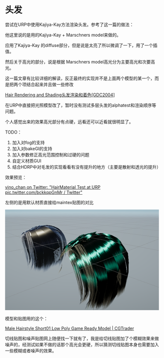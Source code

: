 # 头发

尝试在URP中使用Kajiya-Kay方法渲染头发。参考了这一篇的做法：

[](https://web.engr.oregonstate.edu/~mjb/cs519/Projects/Papers/HairRendering.pdf)

他这里说的是用的Kajiya-Kay + Marschners model来做的。

应用了Kajiya-Kay 的diffuse部分，但是说是太亮了所以微调了一下，用了一个插值。

然后关于高光的部分，说是根据 Marschners model高光分为主要高光和次要高光。

这一篇文章有比较详细的解读，反正最终的实现并不是上面两个模型的某一个，而是把两个项结合起来并且做一些修改

[Hair Rendering and Shading头发渲染和着色[GDC2004]](https://www.cnblogs.com/jaffhan/p/7382106.html)

在URP中直接把光照模型改了，暂时没有测试多层头发的alphatest和渲染顺序等问题。

个人感觉出来的效果高光部分有点硬，远看还可以近看就很明显了。

TODO：

1. 加入对fog的支持
2. 加入对bakeGI的支持
3. 加入参数修正高光范围控制和过硬的问题
4. 自定义材质GUI
5. 结合HDRP中对毛发的实现看看有没有提升的地方（主要是散射和透光的提升）

效果预览：

[vino_chan on Twitter: "HairMaterial Test at URP pic.twitter.com/bckkqpGnMr / Twitter"](https://twitter.com/vinochan16/status/1397471781737295872?s=20)

左侧的是用默认材质直接给maintex贴图的对比

![%E5%A4%B4%E5%8F%91%209d1286b6342f461ca0e9347753ec52bb/Untitled.png](%E5%A4%B4%E5%8F%91%209d1286b6342f461ca0e9347753ec52bb/Untitled.png)

模型和贴图用的这个：

[Male Hairstyle Short01 Low Poly Game Ready Model | CGTrader](https://www.cgtrader.com/items/2823018/download-page)

切线贴图和噪声贴图网上随便找一下就有了，我是给切线贴图加了个模糊效果来做噪声的，经测试如果不做的话那个高光会更硬，所以猜测切线贴图本身也需要加入一些模糊或者噪声的效果。
